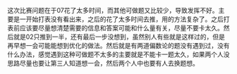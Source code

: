 这次比赛问题在于07花了太多时间，而其他可做题又比较少，导致发挥不好。主要是一开始打表没有看出来，之后的花了太多时间去推，用的方法复杂了。之后打表前应该要尽量想清楚需要的信息和答案可能和什么量有关，尽量不要卡太久。然后就是02只推到一半，还有最后一步没想到，虽然别人有些就是这样过的，但是再早想一会可能能想到优化的做法。然后就是有两道偏数论的题没有遇到过，没有什么办法，感觉遇到这种可做题不太多的主要就是不能卡一题太久，如果两个人没思路尽量也要让第三人知道想一会，然后两个人中也要有人去换题想。